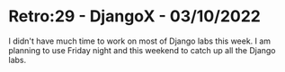 # Retro:29 - DjangoX - 03/10/2022

I didn't have much time to work on most of Django labs this week. I am planning to use Friday night and this weekend to catch up all the Django labs.

